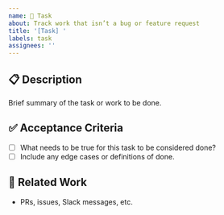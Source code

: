 ```yaml
---
name: 📌 Task
about: Track work that isn’t a bug or feature request
title: '[Task] '
labels: task
assignees: ''
---
```


## 📋 Description

Brief summary of the task or work to be done.

## ✅ Acceptance Criteria

- [ ] What needs to be true for this task to be considered done?
- [ ] Include any edge cases or definitions of done.

## 🔗 Related Work

- PRs, issues, Slack messages, etc.
